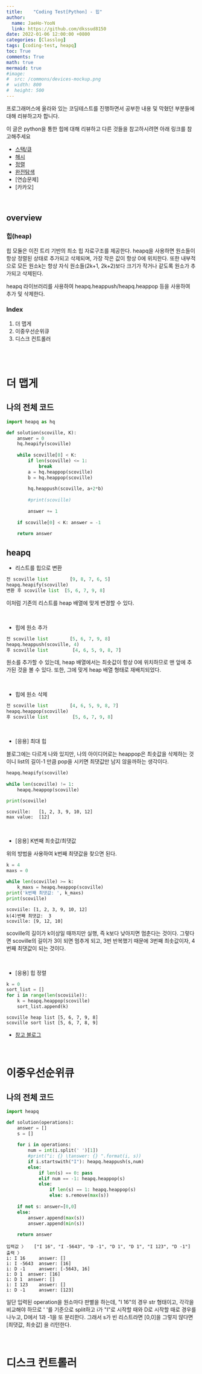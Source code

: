 ```yaml
---
title:    "Coding Test[Python] - 힙"
author:
  name: JaeHo-YooN
  link: https://github.com/dkssud8150
date: 2022-01-06 12:00:00 +0800
categories: [Classlog]
tags: [coding-test, heapq]
toc: True
comments: True
math: true
mermaid: true
#image:
#  src: /commons/devices-mockup.png
#  width: 800
#  height: 500
---
```


프로그래머스에 올라와 있는 코딩테스트를 진행하면서 공부한 내용 및 막혔던 부분들에 대해 리뷰하고자 합니다. 

이 글은 python을 통한 힙에 대해 리뷰하고 다른 것들을 참고하시려면 아래 링크를 참고해주세요

* [스택/큐](https://dkssud8150.github.io/classlog/codingteststack.html)
* [해시](https://dkssud8150.github.io/classlog/codingtesthash.html)
* [정렬](https://dkssud8150.github.io/classlog/codingtestsort.html)
* [완전탐색](https://dkssud8150.github.io/classlog/codingtestsearch.html)
* [연습문제]
* [카카오]

<br>

## overview

### 힙(heap)

힙 모듈은 이진 트리 기반의 최소 힙 자료구조를 제공한다. heapq을 사용하면 원소들이 항상 정렬된 상태로 추가되고 삭제되며, 가장 작은 값이 항상 0에 위치한다. 또한 내부적으로 모든 원소k는 항상 자식 원소들(2k+1, 2k+2)보다 크기가 작거나 같도록 원소가 추가되고 삭제된다.

heapq 라이브러리를 사용하여 heapq.heappush/heapq.heappop 등을 사용하여 추가 및 삭제한다.

### Index

1. 더 맵게
2. 이중우선순위큐
3. 디스크 컨트롤러

<br>

<br>

# 더 맵게

## 나의 전체 코드

```python
import heapq as hq

def solution(scoville, K):
    answer = 0
    hq.heapify(scoville)
    
    while scoville[0] < K:
        if len(scoville) <= 1: 
            break
        a = hq.heappop(scoville)
        b = hq.heappop(scoville)
    
        hq.heappush(scoville, a+2*b)
    
        #print(scoville)
        
        answer += 1
    
    if scoville[0] < K: answer = -1
        
    return answer
```

## heapq

* 리스트를 힙으로 변환

```python
전 scoville list        [9, 8, 7, 6, 5]
heapq.heapify(scoville)
변환 후 scoville list 	[5, 6, 7, 9, 8]
```

이처럼 기존의 리스트를 heap 배열에 맞게 변경할 수 있다.

<br>

* 힙에 원소 추가

```python
전 scoville list        [5, 6, 7, 9, 8]
heapq.heappush(scoville, 4)
후 scoville list 	    [4, 6, 5, 9, 8, 7]
```

원소를 추가할 수 있는데, heap 배열에서는 최솟값이 항상 0에 위치하므로 맨 앞에 추가된 것을 볼 수 있다. 또한, 그에 맞게 heap 배열 형태로 재배치되었다.

<br>

* 힙에 원소 삭제

```python
전 scoville list        [4, 6, 5, 9, 8, 7]
heapq.heappop(scoville)
후 scoville list 	    [5, 6, 7, 9, 8]
```

<br>

* [응용] 최대 힙

블로그에는 다르게 나와 있지만, 나의 아이디어로는 heappop은 최솟값을 삭제하는 것이니 list의 길이-1 만큼 pop을 시키면 최댓값만 남지 않을까하는 생각이다.

```python
heapq.heapify(scoville)
    
while len(scoville) != 1:
    heapq.heappop(scoville)
    
print(scoville)
```

```shell
scoville:   [1, 2, 3, 9, 10, 12]
max value:  [12]
```

<br>

* [응용] K번째 최솟값/최댓값

위의 방법을 사용하여 k번째 최댓값을 찾으면 된다.

```python
k = 4
maxs = 0

while len(scoville) >= k:
    k_maxs = heapq.heappop(scoville)
print('k번째 최댓값: ', k_maxs)
print(scoville)
```

```shell
scoviile: [1, 2, 3, 9, 10, 12] 
k(4)번째 최댓값:  3
scoville: [9, 12, 10]
```

scoville의 길이가 k이상일 때까지만 실행, 즉 k보다 낮아지면 멈춘다는 것이다. 그렇다면 scoville의 길이가 3이 되면 멈추게 되고, 3번 반복했기 때문에 3번째 최솟값이자, 4번째 최댓값이 되는 것이다.

<br>

* [응용] 힙 정렬

```python
k = 0
sort_list = []
for i in range(len(scoviile)):
    k = heapq.heappop(scoville)
    sort_list.append(k)
```

```shell
scoville heap list [5, 6, 7, 9, 8]
scoville sort list [5, 6, 7, 8, 9]
```

* [참고 블로그](https://www.daleseo.com/python-heapq/)

<br>

# 이중우선순위큐

## 나의 전체 코드 

```python
import heapq

def solution(operations):
    answer = []
    s = []
    
    for i in operations:
        num = int(i.split(' ')[1])
        #print("i: {} \tanswer: {} ".format(i, s))
        if i.startswith("I"): heapq.heappush(s,num)
        else:
            if len(s) == 0: pass
            elif num == -1: heapq.heappop(s)
            else:
                if len(s) == 1: heapq.heappop(s)
                else: s.remove(max(s))
    
    if not s: answer=[0,0]
    else: 
        answer.append(max(s))
        answer.append(min(s))
    
    return answer
```

```shell
입력값 〉	["I 16", "I -5643", "D -1", "D 1", "D 1", "I 123", "D -1"]
출력 〉	
i: I 16 	answer: [] 
i: I -5643 	answer: [16] 
i: D -1 	answer: [-5643, 16] 
i: D 1 	answer: [16] 
i: D 1 	answer: [] 
i: I 123 	answer: [] 
i: D -1 	answer: [123] 
```

일단 입력된 operation을 원소마다 판별을 하는데, "I 16"의 경우 str 형태이고, 각각을 비교해야 하므로  ' '를 기준으로 split하고 i가 "I"로 시작할 때와 D로 시작할 때로 경우를 나누고, D에서 1과 -1을 또 분리한다. 그래서 s가 빈 리스트라면 [0,0]을 그렇지 않다면 [최댓값, 최솟값] 을 리턴한다.

<br>

# 디스크 컨트롤러




